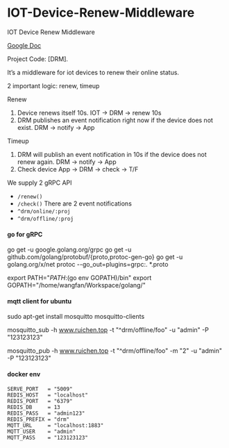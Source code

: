 # IOT-Device-Renew-Middleware
IOT Device Renew Middleware


[Google Doc](https://docs.google.com/document/d/1kdXLDb_kQuah-iinMXNIq_qNe8Nq0Pyg59AvkRdE6hI/edit#heading=h.mce78li9b3g5)

Project Code: [DRM].

It’s a middleware for iot devices to renew their online status.

2 important logic: renew, timeup

Renew
1. Device renews itself 10s.
IOT -> DRM -> renew 10s 
2. DRM publishes an event notification right now if the device does not exist.
	DRM -> notify -> App

Timeup
1. DRM will publish an event notification in 10s if the device does not renew again.
DRM -> notify -> App
2. Check device
	App -> DRM -> check -> T/F


We supply 2 gRPC API
  - `/renew()`
  - `/check()`
There are 2 event notifications
  - `^drm/online/:proj`
  - `^drm/offline/:proj`


#### go for gRPC

go get -u google.golang.org/grpc
go get -u github.com/golang/protobuf/{proto,protoc-gen-go}
go get -u golang.org/x/net
protoc --go_out=plugins=grpc:. *.proto

export PATH="$PATH:$(go env GOPATH)/bin"
export GOPATH="/home/wangfan/Workspace/golang/"


#### mqtt client for ubuntu

sudo apt-get install mosquitto mosquitto-clients

mosquitto_sub -h www.ruichen.top -t "^drm/offline/foo" -u "admin" -P "123123123"

mosquitto_pub -h  www.ruichen.top -t "^drm/offline/foo" -m "2" -u "admin" -P "123123123"

#### docker env

```
SERVE_PORT   = "5009"
REDIS_HOST   = "localhost"
REDIS_PORT   = "6379"
REDIS_DB     = 13
REDIS_PASS   = "admin123"
REDIS_PREFIX = "drm"
MQTT_URL     = "localhost:1883"
MQTT_USER    = "admin"
MQTT_PASS    = "123123123"
```
